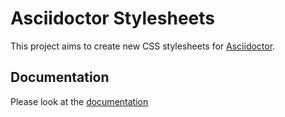 # Asciidoctor Stylesheets

This project aims to create new CSS stylesheets for [Asciidoctor](https://asciidoctor.org).

## Documentation

Please look at the [documentation](doc/index.adoc)
